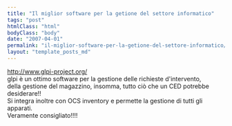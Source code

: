 ```yaml
---
title: "Il miglior software per la getione del settore informatico"
tags: "post"
htmlClass: "html"
bodyClass: "body"
date: "2007-04-01"
permalink: "il-miglior-software-per-la-getione-del-settore-informatico/"
layout: "template_posts_md"
---
```

<p><a href="http://www.glpi-project.org/">http://www.glpi-project.org/</a><br />glpi &#232; un ottimo software per la gestione delle richieste d&#39;intervento,<br />della gestione del magazzino, insomma, tutto ci&#242; che un CED potrebbe<br />desiderare!!<br />Si integra inoltre con OCS inventory e permette la gestione di tutti gli<br />apparati.<br />Veramente consigliato!!!!</p>
